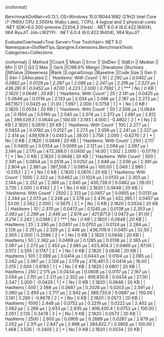 {noformat}

BenchmarkDotNet=v0.13.1, OS=Windows 10.0.19044.1682 (21H2)
Intel Core i7-7660U CPU 2.50GHz (Kaby Lake), 1 CPU, 4 logical and 2 physical cores
.NET SDK=6.0.300-preview.22204.3
  [Host]     : .NET 6.0.4 (6.0.422.16404), X64 RyuJIT
  Job-LWZYFI : .NET 6.0.4 (6.0.422.16404), X64 RyuJIT

EvaluateOverhead=True  Server=True  Toolchain=.NET 6.0  
Namespace=DotNetTips.Spargine.Extensions.BenchmarkTests  Categories=Collections  

{noformat}
||                Method ||Count ||    Mean ||    Error ||   StdDev ||   StdErr ||  Median ||     Min ||      Q1 ||      Q3 ||     Max ||     Op/s ||CI99.9% Margin ||Iterations ||Kurtosis ||MValue ||Skewness ||Rank ||LogicalGroup ||Baseline ||Code Size || Gen 0 || Gen 1 ||Allocated ||
| *'HasItems: With Count'* |    *10* | *2.292 μs* | *0.0452 μs* | *0.0882 μs* | *0.0129 μs* | *2.287 μs* | *2.096 μs* | *2.247 μs* | *2.319 μs* | *2.523 μs* | *436,281.9* |      *0.0452 μs* |      *47.00* |    *4.223* |  *2.000* |   *0.7592* |    *2* |            *** |       *No* |      *0 KB* | *2.1820* | *0.0648* |     *20 KB* |
| 'HasItems: With Count' |    25 | 2.141 μs | 0.0425 μs | 0.0649 μs | 0.0116 μs | 2.133 μs | 2.034 μs | 2.086 μs | 2.187 μs | 2.272 μs | 467,167.1 |      0.0425 μs |      31.00 |    1.997 |  2.000 |   0.3758 |    1 |            * |       No |      0 KB | 2.1820 | 0.0534 |     20 KB |
| 'HasItems: With Count' |    50 | 2.506 μs | 0.0644 μs | 0.1900 μs | 0.0190 μs | 2.540 μs | 2.074 μs | 2.373 μs | 2.681 μs | 2.812 μs | 399,029.3 |      0.0644 μs |     100.00 |    2.193 |  4.000 |  -0.4802 |    2 |            * |       No |      0 KB | 2.1820 | 0.0610 |     20 KB |
| 'HasItems: With Count' |   100 | 2.277 μs | 0.0453 μs | 0.0782 μs | 0.0127 μs | 2.273 μs | 2.059 μs | 2.241 μs | 2.327 μs | 2.414 μs | 439,109.9 |      0.0453 μs |      38.00 |    3.758 |  2.000 |  -0.6270 |    2 |            * |       No |      0 KB | 2.1820 | 0.0648 |     20 KB |
| 'HasItems: With Count' |   250 | 2.117 μs | 0.0400 μs | 0.0354 μs | 0.0095 μs | 2.121 μs | 2.064 μs | 2.087 μs | 2.144 μs | 2.170 μs | 472,268.0 |      0.0400 μs |      14.00 |    1.502 |  2.000 |  -0.0778 |    1 |            * |       No |      0 KB | 2.1820 | 0.0648 |     20 KB |
| 'HasItems: With Count' |   500 | 2.581 μs | 0.0854 μs | 0.2518 μs | 0.0252 μs | 2.648 μs | 2.036 μs | 2.391 μs | 2.804 μs | 2.961 μs | 387,508.7 |      0.0854 μs |     100.00 |    2.049 |  2.980 |  -0.5153 |    2 |            * |       No |      0 KB | 2.1820 | 0.0610 |     20 KB |
| 'HasItems: With Count' |  1000 | 2.322 μs | 0.0462 μs | 0.1024 μs | 0.0133 μs | 2.303 μs | 2.144 μs | 2.252 μs | 2.369 μs | 2.645 μs | 430,739.0 |      0.0462 μs |      59.00 |    3.735 |  2.000 |   0.9142 |    2 |            * |       No |      0 KB | 2.1820 | 0.0648 |     20 KB |
| 'HasItems: With Count' |  2500 | 2.313 μs | 0.0457 μs | 0.0955 μs | 0.0131 μs | 2.344 μs | 2.073 μs | 2.248 μs | 2.378 μs | 2.476 μs | 432,395.1 |      0.0457 μs |      53.00 |    2.562 |  2.000 |  -0.5675 |    2 |            * |       No |      0 KB | 2.1820 | 0.0534 |     20 KB |
|               *HasItems* |    *10* | *2.370 μs* | *0.0473 μs* | *0.1245 μs* | *0.0138 μs* | *2.353 μs* | *2.063 μs* | *2.289 μs* | *2.446 μs* | *2.674 μs* | *421,871.6* |      *0.0473 μs* |      *81.00* |    *3.214* |  *2.242* |   *0.0388* |    *2* |            *** |       *No* |      *0 KB* | *2.1820* | *0.0648* |     *20 KB* |
|               HasItems |    25 | 2.290 μs | 0.0451 μs | 0.0702 μs | 0.0124 μs | 2.284 μs | 2.128 μs | 2.251 μs | 2.329 μs | 2.446 μs | 436,709.9 |      0.0451 μs |      32.00 |    2.905 |  2.000 |   0.2086 |    2 |            * |       No |      0 KB | 2.1820 | 0.0648 |     20 KB |
|               HasItems |    50 | 2.362 μs | 0.0469 μs | 0.1285 μs | 0.0138 μs | 2.365 μs | 2.067 μs | 2.272 μs | 2.453 μs | 2.685 μs | 423,404.3 |      0.0469 μs |      87.00 |    3.072 |  3.355 |   0.1747 |    2 |            * |       No |      0 KB | 2.1820 | 0.0648 |     20 KB |
|               HasItems |   100 | 2.099 μs | 0.0414 μs | 0.0443 μs | 0.0104 μs | 2.085 μs | 2.042 μs | 2.067 μs | 2.128 μs | 2.179 μs | 476,461.5 |      0.0414 μs |      18.00 |    2.015 |  2.000 |   0.6193 |    1 |            * |       No |      0 KB | 2.1820 | 0.0801 |     20 KB |
|               HasItems |   250 | 2.175 μs | 0.0434 μs | 0.0608 μs | 0.0117 μs | 2.167 μs | 2.054 μs | 2.151 μs | 2.211 μs | 2.302 μs | 459,830.8 |      0.0434 μs |      27.00 |    2.547 |  2.000 |  -0.0429 |    1 |            * |       No |      0 KB | 2.1820 | 0.0648 |     20 KB |
|               HasItems |   500 | 2.566 μs | 0.0687 μs | 0.2026 μs | 0.0203 μs | 2.591 μs | 2.060 μs | 2.493 μs | 2.717 μs | 2.942 μs | 389,735.6 |      0.0687 μs |     100.00 |    3.141 |  3.290 |  -0.6678 |    2 |            * |       No |      0 KB | 2.1820 | 0.0572 |     20 KB |
|               HasItems |  1000 | 2.448 μs | 0.0752 μs | 0.2219 μs | 0.0222 μs | 2.402 μs | 2.062 μs | 2.266 μs | 2.633 μs | 2.935 μs | 408,430.4 |      0.0752 μs |     100.00 |    2.051 |  3.135 |   0.3478 |    2 |            * |       No |      0 KB | 2.1820 | 0.0572 |     20 KB |
|               HasItems |  2500 | 2.600 μs | 0.0905 μs | 0.2669 μs | 0.0267 μs | 2.679 μs | 2.052 μs | 2.311 μs | 2.847 μs | 2.998 μs | 384,622.7 |      0.0905 μs |     100.00 |    1.468 |  3.526 |  -0.2405 |    2 |            * |       No |      0 KB | 2.1820 | 0.0534 |     20 KB |
